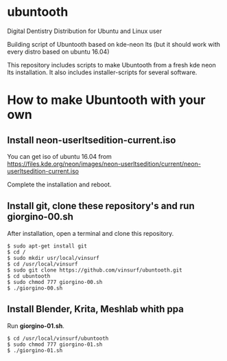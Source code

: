 # ubuntooth
Digital Dentistry Distribution for Ubuntu and Linux user

Building script of Ubuntooth based on kde-neon lts (but it should work with every distro based on ubuntu 16.04)

This repository includes scripts to make Ubuntooth from a fresh kde neon lts installation.
It also includes installer-scripts for several software.

# How to make Ubuntooth with your own

## Install neon-userltsedition-current.iso

You can get iso of ubuntu 16.04 from https://files.kde.org/neon/images/neon-userltsedition/current/neon-userltsedition-current.iso

Complete the installation and reboot.

## Install git, clone these repository's and run giorgino-00.sh

After installation, open a terminal and clone this repository.

    $ sudo apt-get install git
    $ cd /
    $ sudo mkdir usr/local/vinsurf
    $ cd /usr/local/vinsurf
    $ sudo git clone https://github.com/vinsurf/ubuntooth.git
    $ cd ubuntooth
    $ sudo chmod 777 giorgino-00.sh
    $ ./giorgino-00.sh


## Install Blender, Krita, Meshlab whith ppa

Run **giorgino-01.sh**.

    $ cd /usr/local/vinsurf/ubuntooth
    $ sudo chmod 777 giorgino-01.sh
    $ ./giorgino-01.sh
